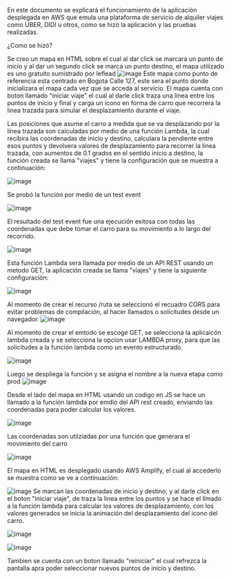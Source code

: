 En este documento se explicará el funcionamiento de la aplicación desplegada en AWS que emula una plataforma de servicio de alquiler viajes como UBER, DIDI u otros, como se hizó la aplicación y las pruebas realizadas.

¿Como se hizó?

Se creo un mapa en HTML sobre el cual al dar click se marcara un punto de inicio y al dar un segundo click se marca un punto destino, el mapa utilizado es uno gratuito sumistrado por leflead
![image](https://github.com/user-attachments/assets/a6801575-793b-4c10-94b4-8ce16174802f)
Este mapa como punto de referencia esta centrado en Bogota Calle 127, este sera el punto donde inicializara el mapa cada vez que se acceda al servicio.
El mapa cuenta con boton llamado "iniciar viaje" el cual al darle click traza una linea entre los puntos de inicio y final y carga un icono en forma de carro que recorrera la linea trazada para simular el desplazamiento durante el viaje.

Las posiciones que asume el carro a medida que se va desplazando por la línea trazada son calculadas por medio de una función Lambda, la cual recibira las coordenadas de inicio y destino, calculara la pendiente entre esos puntos y devolvera valores de desplazamiento para recorrer la linea trazada, con aumentos de 0.1 grados en el sentido inicio a destino, la función creada se llama "viajes" y tiene la configuración que se muestra a continuación:

![image](https://github.com/user-attachments/assets/6dd425f9-6ee2-4386-84c2-28e143343934)

Se probó la función por medio de un test event

![image](https://github.com/user-attachments/assets/7deea77a-db07-46bf-a1e5-94a6212569dc)

El resultado del test event fue una ejecución exitosa con todas las coordenadas que debe tomar el carro para su movimiento a lo largo del recorrido.

![image](https://github.com/user-attachments/assets/f9bd06a8-ad34-4752-b7e1-23fbac258fbf)

Esta función Lambda sera llamada por medio de un API REST usando un metodo GET, la aplicación creada se llama "viajes" y tiene la siguiente configuración:

![image](https://github.com/user-attachments/assets/8f8ae46a-70a8-4bdd-af31-9687dbdc86a5)

Al momento de crear el recurso /ruta se seleccionó el recuadro CORS para evitar problemas de compilación, al hacer llamados o solicitudes desde un navegador.
![image](https://github.com/user-attachments/assets/23a634a7-c36e-4e86-814f-614d3647f9cf)

Al momento de crear el emtodo se escoge GET, se selecciona la aplicaicón lambda creada y se selecciona la opcion usar LAMBDA proxy, para que las solicitudes a la función lambda como un evento estructurado.

![image](https://github.com/user-attachments/assets/55d8b1fb-d774-4fde-820e-35ab94eb8a7a)

Luego se despliega la función y se asigna el nombre a la nueva etapa como prod
![image](https://github.com/user-attachments/assets/9ce0bc1e-4fbf-47af-a560-6635a31f6aaf)

Desde el lado del mapa en HTML usando un codigo en JS se hace un llamado a la función lambda por emdio del API rest creado, enviando las coordenadas para poder calcular los valores.

![image](https://github.com/user-attachments/assets/39c7f53b-b30e-469f-84be-d40e0401e9d2)

Las coordenadas son utilziadas por una función que generara el movimiento del carro

![image](https://github.com/user-attachments/assets/71c93782-2a40-457c-8900-6ffd2da8a763)

El mapa en HTML es desplegado usando AWS Amplify, el cual al accederlo se muestra como se ve a continuación:

![image](https://github.com/user-attachments/assets/6a217840-58e3-4c2e-aa0d-29c5a650a656)
Se marcan las coordenadas de inicio y destino, y al darle click en el boton "iniciar viaje", de traza la linea entre los puntos y se hace el llmado a la función lambda para calcular los valores de desplazamiento, con los valores generados se inicia la animación del desplazamiento del icono del carro.

![image](https://github.com/user-attachments/assets/53fca1cb-61b4-45b3-a0be-54a5ea56cd28)

![image](https://github.com/user-attachments/assets/ec44122c-748c-4b78-b66c-5c1182ac852f)

Tambien se cuenta con un boton llamado "reiniciar" el cual refrezca la pantalla apra poder seleccionar nuevos puntos de inicio y destino.



